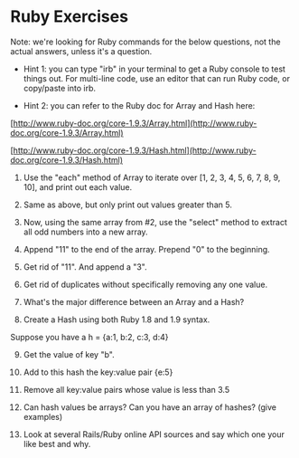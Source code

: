 # Ruby Exercises
Note: we're looking for Ruby commands for the below questions, not the actual answers, unless it's a question. 

* Hint 1: you can type "irb" in your terminal to get a Ruby console to test things out. For multi-line code, use an editor that can run Ruby code, or copy/paste into irb.

* Hint 2: you can refer to the Ruby doc for Array and Hash here: 

[http://www.ruby-doc.org/core-1.9.3/Array.html](http://www.ruby-doc.org/core-1.9.3/Array.html)

[http://www.ruby-doc.org/core-1.9.3/Hash.html](http://www.ruby-doc.org/core-1.9.3/Hash.html)

1. Use the "each" method of Array to iterate over [1, 2, 3, 4, 5, 6, 7, 8, 9, 10], and print out each value.

2. Same as above, but only print out values greater than 5.

3. Now, using the same array from #2, use the "select" method to extract all odd numbers into a new array.

4. Append "11" to the end of the array. Prepend "0" to the beginning.

5. Get rid of "11". And append a "3".

6. Get rid of duplicates without specifically removing any one value. 

7. What's the major difference between an Array and a Hash?

8. Create a Hash using both Ruby 1.8 and 1.9 syntax.

Suppose you have a h = {a:1, b:2, c:3, d:4}

9. Get the value of key "b".

10. Add to this hash the key:value pair {e:5}

13. Remove all key:value pairs whose value is less than 3.5

14. Can hash values be arrays? Can you have an array of hashes? (give examples)

15. Look at several Rails/Ruby online API sources and say which one your like best and why.
